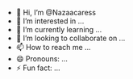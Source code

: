 - 👋 Hi, I’m @Nazaacaress
- 👀 I’m interested in ...
- 🌱 I’m currently learning ...
- 💞️ I’m looking to collaborate on ...
- 📫 How to reach me ...
- 😄 Pronouns: ...
- ⚡ Fun fact: ...

<!---
Nazaacaress/Nazaacaress is a ✨ special ✨ repository because its `README.md` (this file) appears on your GitHub profile.
You can click the Preview link to take a look at your changes.
--->
